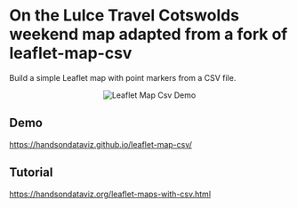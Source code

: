# On the Lulce Travel Cotswolds weekend map adapted from a fork of leaflet-map-csv
Build a simple Leaflet map with point markers from a CSV file.

<p align="center">
  <img src="./leaflet-map-csv.png" alt="Leaflet Map Csv Demo" />
</p>

## Demo
https://handsondataviz.github.io/leaflet-map-csv/
## Tutorial
https://handsondataviz.org/leaflet-maps-with-csv.html
